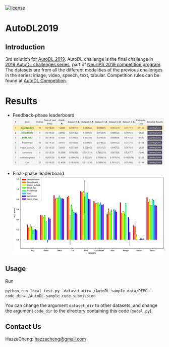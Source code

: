 [![license](https://img.shields.io/badge/license-GPL%203.0-green.svg)](https://github.com/HazzaCheng/AutoDL2019/blob/master/LICENSE)

# AutoDL2019

## Introduction

3rd solution for [AutoDL 2019](https://autodl.chalearn.org/neurips2019). AutoDL challenge is the final challenge in [2019 AutoDL challenges series](https://autodl.chalearn.org/), part of [NeurIPS 2019 competition program](https://neurips.cc/Conferences/2019/CallForCompetitions). The datasets are from all the different modalities of the previous challenges in the series: image, video, speech, text, tabular. Competition rules can be found at [AutoDL Competition](https://autodl.lri.fr/competitions/162).

# Results

- Feedback-phase leaderboard
![img](./feedback_phase.png)

- Final-phase leaderboard
![img](./final_phase.png)

## Usage

Run

```
python run_local_test.py -dataset_dir=./AutoDL_sample_data/DEMO -code_dir=./AutoDL_sample_code_submission
```

You can change the argument `dataset_dir` to other datasets, and change the argument `code_dir` to the directory containing this code (`model.py`).

## Contact Us

HazzaCheng: [hazzacheng@gmail.com](mailto:hazzacheng@gmail.com)
